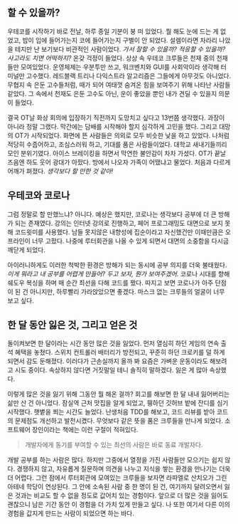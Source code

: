 
## 할 수 있을까?

우테코를 시작하기 바로 전날, 하루 종일 기분이 붕 떠 있었다. 뭘 해도 눈에 드는 게 없었고, 밥이 입에 들어가는지 코에 들어가는지 구별이 안 되었다. 설렘이라면 차라리 나았을 테지만 난 보기보다 비관적인 사람이었다. *가서 잘할 수 있을까? 적응할 수 있을까? 사고라도 치면 어떡하지?*  온갖 걱정이 들었다. 상상 속 우테코 크루들은 천재 중의 천재들만 모여있었다. 운영체제는 우분투만 쓰고, 워크벤치와 GUI를 사회악이라 생각해 터미널만 고수했다. 레드블랙 트리나 다익스트라 알고리즘은 그들에게 아무것도 아니었다. 무협지 속 은둔 고수들처럼, 때가 되어 여태껏 숨겨온 힘을 보여주기 위해 나타난 사람들 같았다. 그 속에서 천재도 은둔 고수도 아닌, 운이 좋았을 뿐인 내가 견딜 수 있을지 의문이 들었다.

결국 OT날 화상 회의에 입장하기 직전까지 도망치고 싶다고 13번쯤 생각했다. 과장이 아니라 정말 그랬다. 막간에는 담배를 시작해야 할지 심각하게 고민을 했다. 그리고 대망의 OT가 시작되었다. 화면에 뜬 사람들은 의외로 모두 비슷한 낯을 하고 있었다. 나처럼 적당히 수줍어하고, 조심스러워 하고, 기대를 품은 사람들이었다. 대학교 새내기들끼리 모인 분위기였다. 아이스 브레이킹을 하면서 막연한 불안감이 차차 가셨다. OT가 끝날 즈음엔 하도 웃어 광대가 아팠다. 방에서 나오자 가족이 어땠냐고 물었다. 처음과 다르게 어깨가 펴졌다. *생각보다 할 만한 것 같아!*

## 우테코와 코로나

그럼 정말로 할 만했느냐? 아니다. 예상은 했지만, 코로나는 생각보다 공부에 더 큰 방해가 되는 존재였다. 강의는 인터넷 강의로 진행하고, 페어 프로그래밍도 대면으로 보지 못해 코드윗미를 사용했다. 남들 못지않은 내향성에 집순이라고 자신했건만 이때만큼은 오프라인이 너무 고팠다. 나중에 루터회관을 나올 수 있게 되면서 대면의 소중함을 다시금 깨닫게 되었다.

아이러니하게도 이러한 척박한 환경은 방해가 되는 동시에 공부 의지를 더욱 불태웠다. *이게 뭐라고 내 공부를 어렵게 만들어? 두고 보자, 뭔가 보여주겠어.*  코로나 시대를 향해 쉐도우 복싱을 하며 매 순간 최선을 다해 코드를 짰다. 따지고 보면 코로나가 아주 단점이 된 건 아니지만, 하루빨리 가라앉았으면 좋겠다. 마스크 없는 크루들의 얼굴이 너무 보고 싶다.

## 한 달 동안 잃은 것, 그리고 얻은 것

돌이켜보면 한 달이라는 시간 동안 많은 것을 잃었다. 먼저 열심히 하던 게임의 연속 출석 혜택을 놓쳤다. 스위치 컨트롤러 배터리가 방전되고, 꾸준히 하던 크로키를 덜 하게 되면서 감도 둔해졌다. 이러다가 근손실까지 올까 봐 요즘은 가벼운 운동이라도 해보려고 시도 중이다. 속상하지 않다면 거짓말일 테니 솔직히 말하겠다. 잃은 게 많아 속상했다.

이렇게 많은 것을 잃기 위해 그동안 뭘 해온 걸까? 회고를 해보면 한 달 내내 잃어버리는 삶만 산 건 아니었다. 잠실역 근처 맛집을 알게 되었고, 휑하던 깃허브 밭에 잔디를 심기 시작했다. 햇볕을 쬐는 시간도 늘었다. 난생처음 TDD를 해보고, 코드 리뷰를 받아 코드의 문제점도 개선하고 발전시켰다. 무엇보다 같은 뜻을 품은 크루들을 만나게 되었다. 소프트웨어 장인이라는 책에는 이런 구절이 적혀있다.
> 개발자에게 동기를 부여할 수 있는 최선의 사람은 바로 동료 개발자다. 

개발 공부를 하는 사람은 많다. 하지만 그중에서 열정을 가진 사람들만 모으기는 쉽지 않다. 경쟁하지 않고, 자유롭게 질문하며 의견을 나누고 지식을 쌓는 환경을 만나기는 더욱더 어렵다. 그런 점에서 루터회관에 모여있는 크루들을 보자면 라파엘로 산치오가 그린 아테네 학당이 연상된다. 그 안에 소속된 사람 중 한 명이 된 건, 여기까지 달려오면서 잃은 것과는 비교도 할 수 없을 정도로 값어치 있는 경험이다. 앞으로 더 많은 것을 잃어도 괜찮으니 남은 기간 동안 이 경험을 더 가치 있게 만들고 싶다. 나 또한 여기서 다른 이의 경험을 값지게 만드는 사람이 되었으면 하는 바다.
